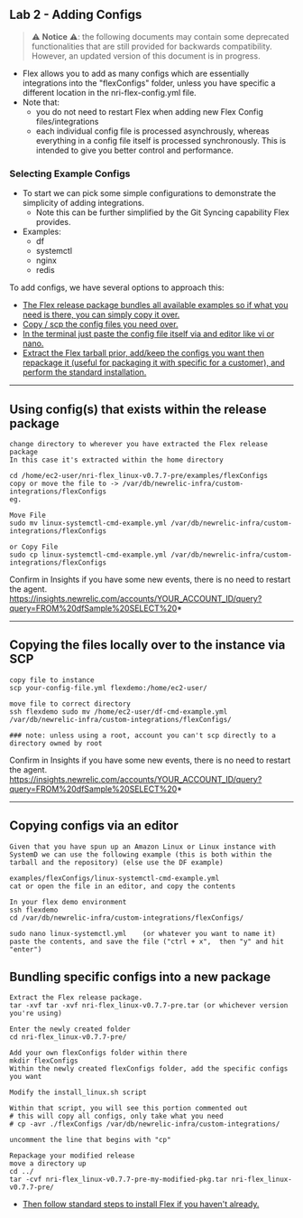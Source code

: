 ## Lab 2 - Adding Configs

> ⚠️ **Notice** ⚠️: the following documents may contain some deprecated functionalities that
are still provided for backwards compatibility. However, an updated version of this
document is in progress. 

* Flex allows you to add as many configs which are essentially integrations into the "flexConfigs" folder, unless you have specific a different location in the nri-flex-config.yml file.
* Note that:
    * you do not need to restart Flex when adding new Flex Config files/integrations
    * each individual config file is processed asynchrously, whereas everything in a config file itself is processed synchronously. This is intended to give you better control and performance.



### Selecting Example Configs
- To start we can pick some simple configurations to demonstrate the simplicity of adding integrations.
    - Note this can be further simplified by the Git Syncing capability Flex provides.
- Examples:
    - df
    - systemctl
    - nginx
    - redis

To add configs, we have several options to approach this:
* [The Flex release package bundles all available examples so if what you need is there, you can simply copy it over.](#Using-config(s)-that-exists-within-the-release-package)
* [Copy / scp the config files you need over.](Copying-the-files-locally-over-to-the-instance-via-SCP)
* [In the terminal just paste the config file itself via and editor like vi or nano.](#Copying-configs-via-an-editor)
* [Extract the Flex tarball prior, add/keep the configs you want then repackage it (useful for packaging it with specific for a customer), and perform the standard installation.](#Bundling-specific-configs-into-a-new-package)

___
## Using config(s) that exists within the release package
```
change directory to wherever you have extracted the Flex release package
In this case it's extracted within the home directory

cd /home/ec2-user/nri-flex_linux-v0.7.7-pre/examples/flexConfigs
copy or move the file to -> /var/db/newrelic-infra/custom-integrations/flexConfigs
eg.

Move File
sudo mv linux-systemctl-cmd-example.yml /var/db/newrelic-infra/custom-integrations/flexConfigs

or Copy File
sudo cp linux-systemctl-cmd-example.yml /var/db/newrelic-infra/custom-integrations/flexConfigs
```

Confirm in Insights if you have some new events, there is no need to restart the agent.
https://insights.newrelic.com/accounts/YOUR_ACCOUNT_ID/query?query=FROM%20dfSample%20SELECT%20*

---

## Copying the files locally over to the instance via SCP

```
copy file to instance
scp your-config-file.yml flexdemo:/home/ec2-user/

move file to correct directory
ssh flexdemo sudo mv /home/ec2-user/df-cmd-example.yml /var/db/newrelic-infra/custom-integrations/flexConfigs/

### note: unless using a root, account you can't scp directly to a directory owned by root
```

Confirm in Insights if you have some new events, there is no need to restart the agent.
https://insights.newrelic.com/accounts/YOUR_ACCOUNT_ID/query?query=FROM%20dfSample%20SELECT%20*

---

## Copying configs via an editor
```
Given that you have spun up an Amazon Linux or Linux instance with SystemD we can use the following example (this is both within the tarball and the repository) (else use the DF example)

examples/flexConfigs/linux-systemctl-cmd-example.yml
cat or open the file in an editor, and copy the contents
```
```
In your flex demo environment
ssh flexdemo
cd /var/db/newrelic-infra/custom-integrations/flexConfigs/

sudo nano linux-systemctl.yml    (or whatever you want to name it)
paste the contents, and save the file ("ctrl + x",  then "y" and hit "enter")
```

## Bundling specific configs into a new package

```
Extract the Flex release package.
tar -xvf tar -xvf nri-flex_linux-v0.7.7-pre.tar (or whichever version you're using)

Enter the newly created folder
cd nri-flex_linux-v0.7.7-pre/
```
```
Add your own flexConfigs folder within there
mkdir flexConfigs
Within the newly created flexConfigs folder, add the specific configs you want
```
```
Modify the install_linux.sh script

Within that script, you will see this portion commented out
# this will copy all configs, only take what you need
# cp -avr ./flexConfigs /var/db/newrelic-infra/custom-integrations/

uncomment the line that begins with "cp"
```
```
Repackage your modified release
move a directory up
cd ../
tar -cvf nri-flex_linux-v0.7.7-pre-my-modified-pkg.tar nri-flex_linux-v0.7.7-pre/
```

* [Then follow standard steps to install Flex if you haven't already.](w-Lab0-Installing-Flex.md)